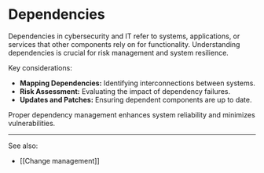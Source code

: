 
# Dependencies

Dependencies in cybersecurity and IT refer to systems, applications, or services that other components rely on for functionality. Understanding dependencies is crucial for risk management and system resilience.

Key considerations:

- **Mapping Dependencies:** Identifying interconnections between systems.
- **Risk Assessment:** Evaluating the impact of dependency failures.
- **Updates and Patches:** Ensuring dependent components are up to date.

Proper dependency management enhances system reliability and minimizes vulnerabilities.

---

See also:

- [[Change management]]
